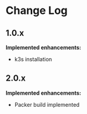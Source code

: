 # Change Log

## 1.0.x

**Implemented enhancements:**

- k3s installation

## 2.0.x

**Implemented enhancements:**

- Packer build implemented
